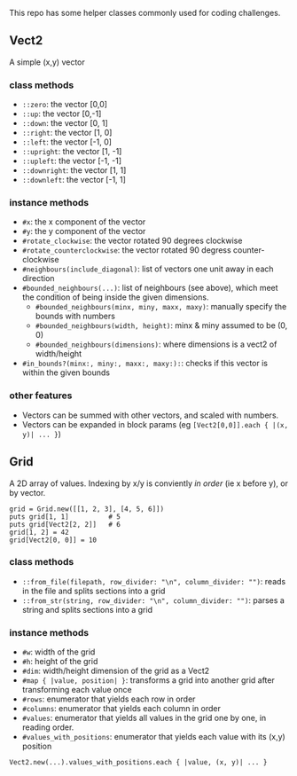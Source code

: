 This repo has some helper classes commonly used for coding challenges.

## Vect2
A simple (x,y) vector

### class methods

- `::zero`: the vector [0,0]
- `::up`: the vector [0,-1]
- `::down`: the vector [0, 1]
- `::right`: the vector [1, 0]
- `::left`: the vector [-1, 0]
- `::upright`: the vector [1, -1]
- `::upleft`: the vector [-1, -1]
- `::downright`: the vector [1, 1]
- `::downleft`: the vector [-1, 1]

### instance methods

- `#x`: the x component of the vector
- `#y`: the y component of the vector
- `#rotate_clockwise`: the vector rotated 90 degrees clockwise
- `#rotate_counterclockwise`: the vector rotated 90 degress counter-clockwise
- `#neighbours(include_diagonal)`: list of vectors one unit away in each direction
- `#bounded_neighbours(...)`: list of neighbours (see above), which meet the condition of being inside the given dimensions.
    - `#bounded_neighbours(minx, miny, maxx, maxy)`: manually specify the bounds with numbers
    - `#bounded_neighbours(width, height)`: minx & miny assumed to be (0, 0)
    - `#bounded_neighbours(dimensions)`: where dimensions is a vect2 of width/height
- `#in_bounds?(minx:, miny:, maxx:, maxy:):`: checks if this vector is within the given bounds

### other features

- Vectors can be summed with other vectors, and scaled with numbers.
- Vectors can be expanded in block params (eg `[Vect2[0,0]].each { |(x, y)| ... }`)

## Grid
A 2D array of values. Indexing by x/y is conviently *in order* (ie x before y), or by vector.

```
grid = Grid.new([[1, 2, 3], [4, 5, 6]])
puts grid[1, 1]          # 5
puts grid[Vect2[2, 2]]   # 6
grid[1, 2] = 42
grid[Vect2[0, 0]] = 10
```

### class methods

- `::from_file(filepath, row_divider: "\n", column_divider: "")`: reads in the file and splits sections into a grid
- `::from_str(string, row_divider: "\n", column_divider: "")`: parses a string and splits sections into a grid

### instance methods

- `#w`: width of the grid
- `#h`: height of the grid
- `#dim`: width/height dimension of the grid as a Vect2
- `#map { |value, position| }`: transforms a grid into another grid after transforming each value once
- `#rows`: enumerator that yields each row in order
- `#columns`: enumerator that yields each column in order
- `#values`: enumerator that yields all values in the grid one by one, in reading order.
- `#values_with_positions`: enumerator that yields each value with its (x,y) position

```
Vect2.new(...).values_with_positions.each { |value, (x, y)| ... }
```
